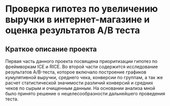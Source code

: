 # Проверка гипотез по увеличению выручки в интернет-магазине и оценка результатов A/B теста
## Краткое описание проекта
Первая часть данного проекта посвящена приоритизации гипотез по фреймворкам ICE и RICE.
Во второй части содержится исследование результатов A/B-теста, которое включало построение графиков
кумулятивной выручки, среднего чека, конверсии по группам, а так же расчет статистической значимости различий конверсий
и средних чеков по сырым и очищенным данным. 
На основании анализа мной было принято решение о нецелесообразности дальнейшего проведения теста.
